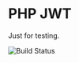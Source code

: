 # PHP JWT

Just for testing.

![Build Status](https://github.com/github/docs/actions/workflows/build-and-test.yml/badge.svg)
